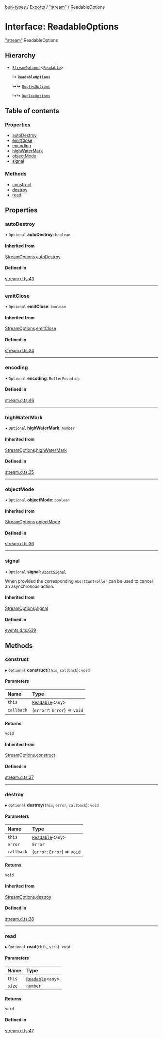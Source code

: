 [bun-types](https://github.com/oven-sh/bun-types/blob/master/api-docs/README.md) / [Exports](https://github.com/oven-sh/bun-types/blob/master/api-docs/modules.md) / ["stream"](https://github.com/oven-sh/bun-types/blob/master/api-docs/modules/stream_.md) / ReadableOptions

# Interface: ReadableOptions

["stream"](https://github.com/oven-sh/bun-types/blob/master/api-docs/modules/stream_.md).ReadableOptions

## Hierarchy

- [`StreamOptions`](https://github.com/oven-sh/bun-types/blob/master/api-docs/interfaces/stream_.StreamOptions.md)<[`Readable`](https://github.com/oven-sh/bun-types/blob/master/api-docs/classes/stream_.Readable.md)\>

  ↳ **`ReadableOptions`**

  ↳↳ [`DuplexOptions`](https://github.com/oven-sh/bun-types/blob/master/api-docs/interfaces/stream_.DuplexOptions.md)

  ↳↳ [`DuplexOptions`](https://github.com/oven-sh/bun-types/blob/master/api-docs/interfaces/node_stream_.DuplexOptions.md)

## Table of contents

### Properties

- [autoDestroy](https://github.com/oven-sh/bun-types/blob/master/api-docs/interfaces/stream_.ReadableOptions.md#autodestroy)
- [emitClose](https://github.com/oven-sh/bun-types/blob/master/api-docs/interfaces/stream_.ReadableOptions.md#emitclose)
- [encoding](https://github.com/oven-sh/bun-types/blob/master/api-docs/interfaces/stream_.ReadableOptions.md#encoding)
- [highWaterMark](https://github.com/oven-sh/bun-types/blob/master/api-docs/interfaces/stream_.ReadableOptions.md#highwatermark)
- [objectMode](https://github.com/oven-sh/bun-types/blob/master/api-docs/interfaces/stream_.ReadableOptions.md#objectmode)
- [signal](https://github.com/oven-sh/bun-types/blob/master/api-docs/interfaces/stream_.ReadableOptions.md#signal)

### Methods

- [construct](https://github.com/oven-sh/bun-types/blob/master/api-docs/interfaces/stream_.ReadableOptions.md#construct)
- [destroy](https://github.com/oven-sh/bun-types/blob/master/api-docs/interfaces/stream_.ReadableOptions.md#destroy)
- [read](https://github.com/oven-sh/bun-types/blob/master/api-docs/interfaces/stream_.ReadableOptions.md#read)

## Properties

### autoDestroy

• `Optional` **autoDestroy**: `boolean`

#### Inherited from

[StreamOptions](https://github.com/oven-sh/bun-types/blob/master/api-docs/interfaces/stream_.StreamOptions.md).[autoDestroy](https://github.com/oven-sh/bun-types/blob/master/api-docs/interfaces/stream_.StreamOptions.md#autodestroy)

#### Defined in

[stream.d.ts:43](https://github.com/valgaze/bun-types/blob/6f8dbf8/stream.d.ts#L43)

___

### emitClose

• `Optional` **emitClose**: `boolean`

#### Inherited from

[StreamOptions](https://github.com/oven-sh/bun-types/blob/master/api-docs/interfaces/stream_.StreamOptions.md).[emitClose](https://github.com/oven-sh/bun-types/blob/master/api-docs/interfaces/stream_.StreamOptions.md#emitclose)

#### Defined in

[stream.d.ts:34](https://github.com/valgaze/bun-types/blob/6f8dbf8/stream.d.ts#L34)

___

### encoding

• `Optional` **encoding**: `BufferEncoding`

#### Defined in

[stream.d.ts:46](https://github.com/valgaze/bun-types/blob/6f8dbf8/stream.d.ts#L46)

___

### highWaterMark

• `Optional` **highWaterMark**: `number`

#### Inherited from

[StreamOptions](https://github.com/oven-sh/bun-types/blob/master/api-docs/interfaces/stream_.StreamOptions.md).[highWaterMark](https://github.com/oven-sh/bun-types/blob/master/api-docs/interfaces/stream_.StreamOptions.md#highwatermark)

#### Defined in

[stream.d.ts:35](https://github.com/valgaze/bun-types/blob/6f8dbf8/stream.d.ts#L35)

___

### objectMode

• `Optional` **objectMode**: `boolean`

#### Inherited from

[StreamOptions](https://github.com/oven-sh/bun-types/blob/master/api-docs/interfaces/stream_.StreamOptions.md).[objectMode](https://github.com/oven-sh/bun-types/blob/master/api-docs/interfaces/stream_.StreamOptions.md#objectmode)

#### Defined in

[stream.d.ts:36](https://github.com/valgaze/bun-types/blob/6f8dbf8/stream.d.ts#L36)

___

### signal

• `Optional` **signal**: [`AbortSignal`](https://github.com/oven-sh/bun-types/blob/master/api-docs/modules.md#abortsignal)

When provided the corresponding `AbortController` can be used to cancel an asynchronous action.

#### Inherited from

[StreamOptions](https://github.com/oven-sh/bun-types/blob/master/api-docs/interfaces/stream_.StreamOptions.md).[signal](https://github.com/oven-sh/bun-types/blob/master/api-docs/interfaces/stream_.StreamOptions.md#signal)

#### Defined in

[events.d.ts:639](https://github.com/valgaze/bun-types/blob/6f8dbf8/events.d.ts#L639)

## Methods

### construct

▸ `Optional` **construct**(`this`, `callback`): `void`

#### Parameters

| Name | Type |
| :------ | :------ |
| `this` | [`Readable`](https://github.com/oven-sh/bun-types/blob/master/api-docs/classes/stream_.Readable.md)<`any`\> |
| `callback` | (`error?`: `Error`) => `void` |

#### Returns

`void`

#### Inherited from

[StreamOptions](https://github.com/oven-sh/bun-types/blob/master/api-docs/interfaces/stream_.StreamOptions.md).[construct](https://github.com/oven-sh/bun-types/blob/master/api-docs/interfaces/stream_.StreamOptions.md#construct)

#### Defined in

[stream.d.ts:37](https://github.com/valgaze/bun-types/blob/6f8dbf8/stream.d.ts#L37)

___

### destroy

▸ `Optional` **destroy**(`this`, `error`, `callback`): `void`

#### Parameters

| Name | Type |
| :------ | :------ |
| `this` | [`Readable`](https://github.com/oven-sh/bun-types/blob/master/api-docs/classes/stream_.Readable.md)<`any`\> |
| `error` | `Error` |
| `callback` | (`error`: `Error`) => `void` |

#### Returns

`void`

#### Inherited from

[StreamOptions](https://github.com/oven-sh/bun-types/blob/master/api-docs/interfaces/stream_.StreamOptions.md).[destroy](https://github.com/oven-sh/bun-types/blob/master/api-docs/interfaces/stream_.StreamOptions.md#destroy)

#### Defined in

[stream.d.ts:38](https://github.com/valgaze/bun-types/blob/6f8dbf8/stream.d.ts#L38)

___

### read

▸ `Optional` **read**(`this`, `size`): `void`

#### Parameters

| Name | Type |
| :------ | :------ |
| `this` | [`Readable`](https://github.com/oven-sh/bun-types/blob/master/api-docs/classes/stream_.Readable.md)<`any`\> |
| `size` | `number` |

#### Returns

`void`

#### Defined in

[stream.d.ts:47](https://github.com/valgaze/bun-types/blob/6f8dbf8/stream.d.ts#L47)
